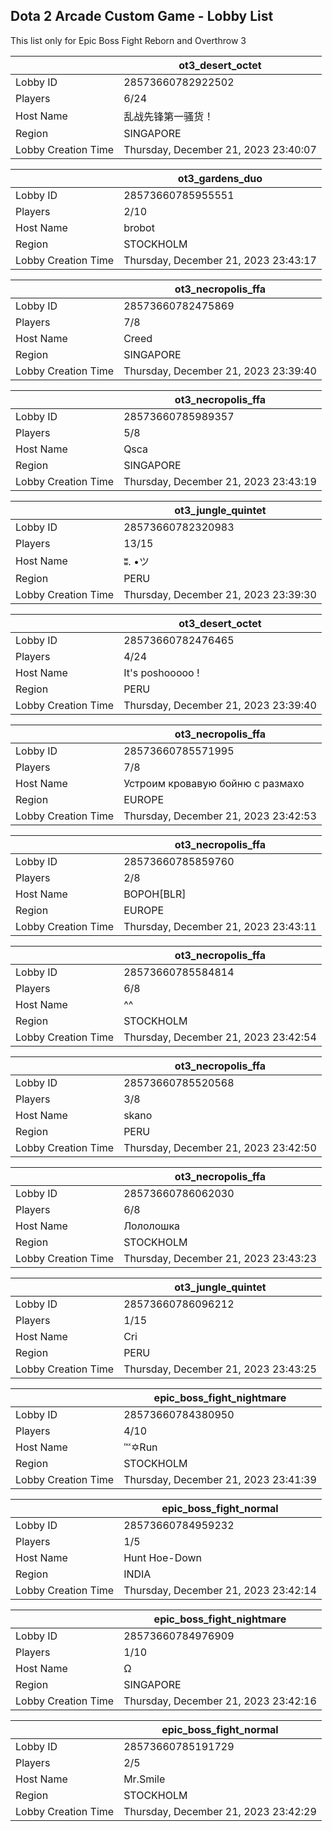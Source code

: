 ## Dota 2 Arcade Custom Game - Lobby List

This list only for Epic Boss Fight Reborn and Overthrow 3

|  | ot3_desert_octet |
| ------ | ------ |
| Lobby ID | 28573660782922502 |
| Players | 6/24 |
| Host Name | 乱战先锋第一骚货！ |
| Region | SINGAPORE |
| Lobby Creation Time | Thursday, December 21, 2023 23:40:07 |


|  | ot3_gardens_duo |
| ------ | ------ |
| Lobby ID | 28573660785955551 |
| Players | 2/10 |
| Host Name | brobot |
| Region | STOCKHOLM |
| Lobby Creation Time | Thursday, December 21, 2023 23:43:17 |


|  | ot3_necropolis_ffa |
| ------ | ------ |
| Lobby ID | 28573660782475869 |
| Players | 7/8 |
| Host Name | Creed |
| Region | SINGAPORE |
| Lobby Creation Time | Thursday, December 21, 2023 23:39:40 |


|  | ot3_necropolis_ffa |
| ------ | ------ |
| Lobby ID | 28573660785989357 |
| Players | 5/8 |
| Host Name | Qsca |
| Region | SINGAPORE |
| Lobby Creation Time | Thursday, December 21, 2023 23:43:19 |


|  | ot3_jungle_quintet |
| ------ | ------ |
| Lobby ID | 28573660782320983 |
| Players | 13/15 |
| Host Name | ʬ. •ツ |
| Region | PERU |
| Lobby Creation Time | Thursday, December 21, 2023 23:39:30 |


|  | ot3_desert_octet |
| ------ | ------ |
| Lobby ID | 28573660782476465 |
| Players | 4/24 |
| Host Name | It's poshooooo ! |
| Region | PERU |
| Lobby Creation Time | Thursday, December 21, 2023 23:39:40 |


|  | ot3_necropolis_ffa |
| ------ | ------ |
| Lobby ID | 28573660785571995 |
| Players | 7/8 |
| Host Name | Устроим кровавую бойню с размахо |
| Region | EUROPE |
| Lobby Creation Time | Thursday, December 21, 2023 23:42:53 |


|  | ot3_necropolis_ffa |
| ------ | ------ |
| Lobby ID | 28573660785859760 |
| Players | 2/8 |
| Host Name | BOPOH[BLR] |
| Region | EUROPE |
| Lobby Creation Time | Thursday, December 21, 2023 23:43:11 |


|  | ot3_necropolis_ffa |
| ------ | ------ |
| Lobby ID | 28573660785584814 |
| Players | 6/8 |
| Host Name | ^^ |
| Region | STOCKHOLM |
| Lobby Creation Time | Thursday, December 21, 2023 23:42:54 |


|  | ot3_necropolis_ffa |
| ------ | ------ |
| Lobby ID | 28573660785520568 |
| Players | 3/8 |
| Host Name | skano |
| Region | PERU |
| Lobby Creation Time | Thursday, December 21, 2023 23:42:50 |


|  | ot3_necropolis_ffa |
| ------ | ------ |
| Lobby ID | 28573660786062030 |
| Players | 6/8 |
| Host Name | Лололошка |
| Region | STOCKHOLM |
| Lobby Creation Time | Thursday, December 21, 2023 23:43:23 |


|  | ot3_jungle_quintet |
| ------ | ------ |
| Lobby ID | 28573660786096212 |
| Players | 1/15 |
| Host Name | Cri |
| Region | PERU |
| Lobby Creation Time | Thursday, December 21, 2023 23:43:25 |


|  | epic_boss_fight_nightmare |
| ------ | ------ |
| Lobby ID | 28573660784380950 |
| Players | 4/10 |
| Host Name | ℻✡Run |
| Region | STOCKHOLM |
| Lobby Creation Time | Thursday, December 21, 2023 23:41:39 |


|  | epic_boss_fight_normal |
| ------ | ------ |
| Lobby ID | 28573660784959232 |
| Players | 1/5 |
| Host Name | Hunt Hoe-Down |
| Region | INDIA |
| Lobby Creation Time | Thursday, December 21, 2023 23:42:14 |


|  | epic_boss_fight_nightmare |
| ------ | ------ |
| Lobby ID | 28573660784976909 |
| Players | 1/10 |
| Host Name | Ω |
| Region | SINGAPORE |
| Lobby Creation Time | Thursday, December 21, 2023 23:42:16 |


|  | epic_boss_fight_normal |
| ------ | ------ |
| Lobby ID | 28573660785191729 |
| Players | 2/5 |
| Host Name | Mr.Smile |
| Region | STOCKHOLM |
| Lobby Creation Time | Thursday, December 21, 2023 23:42:29 |


